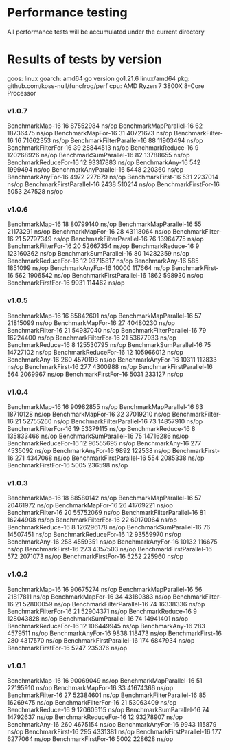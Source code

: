 # Performance testing

All performance tests will be accumulated under the current directory

# Results of tests by version

goos: linux
goarch: amd64
go version go1.21.6 linux/amd64
pkg: github.com/koss-null/funcfrog/perf
cpu: AMD Ryzen 7 3800X 8-Core Processor

### v1.0.7
BenchmarkMap-16               	     16	 87552984 ns/op
BenchmarkMapParallel-16       	     62	 18736475 ns/op
BenchmarkMapFor-16            	     31	 40721673 ns/op
BenchmarkFilter-16            	     16	 71662353 ns/op
BenchmarkFilterParallel-16    	     88	 11903494 ns/op
BenchmarkFilterFor-16         	     39	 28844513 ns/op
BenchmarkReduce-16            	      9	120268926 ns/op
BenchmarkSumParallel-16       	     82	 13788655 ns/op
BenchmarkReduceFor-16         	     12	 93317883 ns/op
BenchmarkAny-16               	    542	  1999494 ns/op
BenchmarkAnyParallel-16       	   5448	   220360 ns/op
BenchmarkAnyFor-16            	   4972	   227679 ns/op
BenchmarkFirst-16             	    531	  2237014 ns/op
BenchmarkFirstParallel-16     	   2438	   510214 ns/op
BenchmarkFirstFor-16          	   5053	   247528 ns/op

### v1.0.6
BenchmarkMap-16               	     18	 80799140 ns/op
BenchmarkMapParallel-16       	     55	 21173291 ns/op
BenchmarkMapFor-16            	     28	 43118064 ns/op
BenchmarkFilter-16            	     21	 52797349 ns/op
BenchmarkFilterParallel-16    	     76	 13964775 ns/op
BenchmarkFilterFor-16         	     20	 52667354 ns/op
BenchmarkReduce-16            	      9	123160362 ns/op
BenchmarkSumParallel-16       	     80	 14282359 ns/op
BenchmarkReduceFor-16         	     12	 93715817 ns/op
BenchmarkAny-16               	    585	  1851099 ns/op
BenchmarkAnyFor-16            	  10000	   117664 ns/op
BenchmarkFirst-16             	    562	  1906542 ns/op
BenchmarkFirstParallel-16     	   1862	   598930 ns/op
BenchmarkFirstFor-16          	   9931	   114462 ns/op

### v1.0.5
BenchmarkMap-16               	     16	 85842601 ns/op
BenchmarkMapParallel-16       	     57	 21815099 ns/op
BenchmarkMapFor-16            	     27	 40480230 ns/op
BenchmarkFilter-16            	     21	 54987040 ns/op
BenchmarkFilterParallel-16    	     79	 16224400 ns/op
BenchmarkFilterFor-16         	     21	 53677933 ns/op
BenchmarkReduce-16            	      8	125530795 ns/op
BenchmarkSumParallel-16       	     75	 14727102 ns/op
BenchmarkReduceFor-16         	     12	105966012 ns/op
BenchmarkAny-16               	    260	  4570193 ns/op
BenchmarkAnyFor-16            	  10311	   112833 ns/op
BenchmarkFirst-16             	    277	  4300988 ns/op
BenchmarkFirstParallel-16     	    564	  2069967 ns/op
BenchmarkFirstFor-16          	   5031	   233127 ns/op

### v1.0.4
BenchmarkMap-16               	     16	 90982855 ns/op
BenchmarkMapParallel-16       	     63	 18710128 ns/op
BenchmarkMapFor-16            	     32	 37019210 ns/op
BenchmarkFilter-16            	     21	 52755260 ns/op
BenchmarkFilterParallel-16    	     73	 14857910 ns/op
BenchmarkFilterFor-16         	     19	 53379115 ns/op
BenchmarkReduce-16            	      8	135833466 ns/op
BenchmarkSumParallel-16       	     75	 14716286 ns/op
BenchmarkReduceFor-16         	     12	 96555695 ns/op
BenchmarkAny-16               	    277	  4535092 ns/op
BenchmarkAnyFor-16            	   9892	   122538 ns/op
BenchmarkFirst-16             	    271	  4347068 ns/op
BenchmarkFirstParallel-16     	    554	  2085338 ns/op
BenchmarkFirstFor-16          	   5005	   236598 ns/op

### v1.0.3
BenchmarkMap-16               	     18	 88580142 ns/op
BenchmarkMapParallel-16       	     57	 20461972 ns/op
BenchmarkMapFor-16            	     26	 41769221 ns/op
BenchmarkFilter-16            	     20	 55752069 ns/op
BenchmarkFilterParallel-16    	     81	 16244908 ns/op
BenchmarkFilterFor-16         	     22	 60170064 ns/op
BenchmarkReduce-16            	      8	126296178 ns/op
BenchmarkSumParallel-16       	     76	 14507451 ns/op
BenchmarkReduceFor-16         	     12	 93559970 ns/op
BenchmarkAny-16               	    258	  4559351 ns/op
BenchmarkAnyFor-16            	  10132	   116675 ns/op
BenchmarkFirst-16             	    273	  4357503 ns/op
BenchmarkFirstParallel-16     	    572	  2071073 ns/op
BenchmarkFirstFor-16          	   5252	   225960 ns/op

### v1.0.2
BenchmarkMap-16               	     16	 90675274 ns/op
BenchmarkMapParallel-16       	     56	 21817811 ns/op
BenchmarkMapFor-16            	     34	 43180383 ns/op
BenchmarkFilter-16            	     21	 52800059 ns/op
BenchmarkFilterParallel-16    	     74	 16338336 ns/op
BenchmarkFilterFor-16         	     21	 52904371 ns/op
BenchmarkReduce-16            	      9	128043828 ns/op
BenchmarkSumParallel-16       	     74	 14941401 ns/op
BenchmarkReduceFor-16         	     12	106449945 ns/op
BenchmarkAny-16               	    283	  4579511 ns/op
BenchmarkAnyFor-16            	   9838	   118473 ns/op
BenchmarkFirst-16             	    280	  4317570 ns/op
BenchmarkFirstParallel-16     	    174	  6847934 ns/op
BenchmarkFirstFor-16          	   5247	   235376 ns/op

### v1.0.1
BenchmarkMap-16               	     16	 90069049 ns/op
BenchmarkMapParallel-16       	     51	 22195910 ns/op
BenchmarkMapFor-16            	     33	 41674366 ns/op
BenchmarkFilter-16            	     27	 52384601 ns/op
BenchmarkFilterParallel-16    	     85	 16269475 ns/op
BenchmarkFilterFor-16         	     21	 53063409 ns/op
BenchmarkReduce-16            	      9	120605115 ns/op
BenchmarkSumParallel-16       	     74	 14792637 ns/op
BenchmarkReduceFor-16         	     12	 93278907 ns/op
BenchmarkAny-16               	    260	  4675154 ns/op
BenchmarkAnyFor-16            	   9943	   115879 ns/op
BenchmarkFirst-16             	    295	  4331381 ns/op
BenchmarkFirstParallel-16     	    177	  6277064 ns/op
BenchmarkFirstFor-16          	   5002	   228628 ns/op

